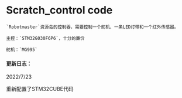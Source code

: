 # Scratch_control code

	`Robotmaster`资源岛的控制器，需要控制一个舵机、一条LED灯带和一个红外传感器。
	
	主控：`STM32G030F6P6`，十分的廉价
	
	舵机：`MG995`

#### 更新日志：

2022/7/23

重新配置了STM32CUBE代码

